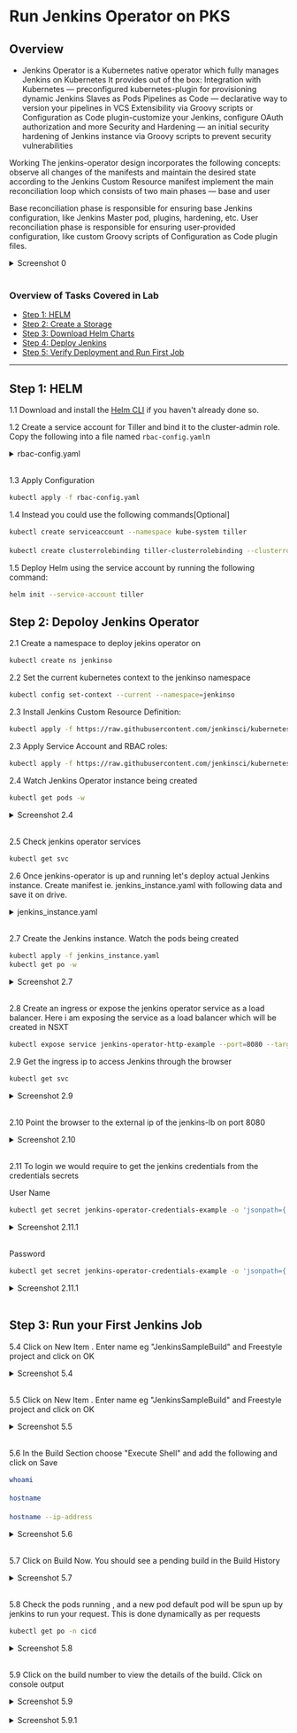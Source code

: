 # Run Jenkins Operator on PKS

## Overview

 - Jenkins Operator is a Kubernetes native operator which fully manages Jenkins on Kubernetes
  It provides out of the box:
  Integration with Kubernetes — preconfigured kubernetes-plugin for provisioning dynamic Jenkins Slaves as Pods
  Pipelines as Code — declarative way to version your pipelines in VCS
  Extensibility via Groovy scripts or Configuration as Code plugin-customize your Jenkins, configure OAuth authorization and more
  Security and Hardening — an initial security hardening of Jenkins instance via Groovy scripts to prevent security vulnerabilities

  Working
  The jenkins-operator design incorporates the following concepts:
  observe all changes of the manifests and maintain the desired state according to the Jenkins Custom Resource manifest
  implement the main reconciliation loop which consists of two main phases — base and user

  Base reconciliation phase is responsible for ensuring base Jenkins configuration, like Jenkins Master pod, plugins, hardening, etc.
  User reconciliation phase is responsible for ensuring user-provided configuration, like custom Groovy scripts of Configuration as Code plugin files.


  <details><summary>Screenshot 0</summary>
  <img src="Images/jenkisopr.png">
  </details>
  <br/>



### Overview of Tasks Covered in Lab 

- [Step 1: HELM](#step-1--HELM)
- [Step 2: Create a Storage](#step-2--Create-a-Storage )
- [Step 3: Download Helm Charts](#step-3--Download-Helm-Charts)
- [Step 4: Deploy Jenkins](#step-4--Deploy-Jenkins)
- [Step 5: Verify Deployment and Run First Job](#step-5--Verify-Deployment-and-Run-First-Job)

-----------------------

## Step 1:  HELM

1.1 Download and install the [Helm CLI](https://github.com/helm/helm/releases) if you haven't already done so.

1.2 Create a service account for Tiller and bind it to the cluster-admin role. Copy the following into a file named `rbac-config.yaml`n 

<details><summary>rbac-config.yaml</summary>

```yaml
apiVersion: v1
kind: ServiceAccount
metadata:
  name: tiller
  namespace: kube-system
---
apiVersion: rbac.authorization.k8s.io/v1beta1
kind: ClusterRoleBinding
metadata:
  name: tiller
roleRef:
  apiGroup: rbac.authorization.k8s.io
  kind: ClusterRole
  name: cluster-admin
subjects:
  - kind: ServiceAccount
    name: tiller
    namespace: kube-system
```

</details>
<br/>

1.3 Apply Configuration 

```bash
kubectl apply -f rbac-config.yaml
```

1.4 Instead you could use the following commands[Optional]

```bash
kubectl create serviceaccount --namespace kube-system tiller

kubectl create clusterrolebinding tiller-clusterrolebinding --clusterrole=cluster-admin --serviceaccount=kube-system:tiller
```

1.5 Deploy Helm using the service account by running the following command:

```bash
helm init --service-account tiller
```


## Step 2: Depoloy Jenkins Operator


2.1 Create a namespace to deploy jekins operator on

```bash
kubectl create ns jenkinso
```

2.2 Set the current kubernetes context to the jenkinso namespace

```bash
kubectl config set-context --current --namespace=jenkinso
```

2.3  Install Jenkins Custom Resource Definition:

```bash
kubectl apply -f https://raw.githubusercontent.com/jenkinsci/kubernetes-operator/master/deploy/crds/jenkins_v1alpha2_jenkins_crd.yaml
```

2.3  Apply Service Account and RBAC roles:

```bash
kubectl apply -f https://raw.githubusercontent.com/jenkinsci/kubernetes-operator/master/deploy/all-in-one-v1alpha2.yaml
```

2.4  Watch Jenkins Operator instance being created 

```bash
kubectl get pods -w
```

<details><summary>Screenshot 2.4</summary>
<img src="Images/jekinsowatch.png">
</details>
<br/>

2.5 Check jenkins operator services

```bash
kubectl get svc
```

2.6 Once jenkins-operator is up and running let's deploy actual Jenkins instance. Create manifest ie. jenkins_instance.yaml with following data and save it on drive.

<details><summary>jenkins_instance.yaml</summary>

```yaml
apiVersion: jenkins.io/v1alpha2
kind: Jenkins
metadata:
  name: example
spec:
  master:
    containers:
    - name: jenkins-master
      image: jenkins/jenkins:lts
      imagePullPolicy: Always
      livenessProbe:
        failureThreshold: 12
        httpGet:
          path: /login
          port: http
          scheme: HTTP
        initialDelaySeconds: 80
        periodSeconds: 10
        successThreshold: 1
        timeoutSeconds: 5
      readinessProbe:
        failureThreshold: 3
        httpGet:
          path: /login
          port: http
          scheme: HTTP
        initialDelaySeconds: 30
        periodSeconds: 10
        successThreshold: 1
        timeoutSeconds: 1
      resources:
        limits:
          cpu: 1500m
          memory: 3Gi
        requests:
          cpu: "1"
          memory: 500Mi
  seedJobs:
  - id: jenkins-operator
    targets: "cicd/jobs/*.jenkins"
    description: "Jenkins Operator repository"
    repositoryBranch: master
    repositoryUrl: https://github.com/jenkinsci/kubernetes-operator.git

```

</details>
<br/>


2.7 Create the Jenkins instance. Watch the pods being created


```bash
kubectl apply -f jenkins_instance.yaml
kubectl get po -w
```
<details><summary>Screenshot 2.7</summary>
<img src="Images/jenkinsinstance.png">
</details>
<br/>


2.8 Create an ingress or expose the jenkins operator service as a load balancer. Here i am exposing the service as a load balancer which will be created in NSXT

```bash
kubectl expose service jenkins-operator-http-example --port=8080 --target-port=8080 --type=LoadBalancer --name=jenkins-lb --namespace=jenkinso
```

2.9  Get the ingress ip to access Jenkins through the browser

```bash
kubectl get svc
```

<details><summary>Screenshot 2.9</summary>
<img src="Images/jekinsvclb.png">
</details>
<br/>

2.10 Point the browser to the external ip of the jenkins-lb on port 8080

<details><summary>Screenshot 2.10</summary>
<img src="Images/jenkisobrowser.png">
</details>
<br/>


2.11 To login we would require to get the jenkins credentials from the credentials secrets

User Name
```bash
kubectl get secret jenkins-operator-credentials-example -o 'jsonpath={.data.user}' | base64 -d
```

<details><summary>Screenshot 2.11.1</summary>
<img src="Images/jenkinsousr.png">
</details>
<br/>

Password

```bash
kubectl get secret jenkins-operator-credentials-example -o 'jsonpath={.data.password}' | base64 -d
```

<details><summary>Screenshot 2.11.1</summary>
<img src="Images/jenkinsopass.png">
</details>
<br/>


## Step 3: Run your First Jenkins Job


5.4 Click on New Item . Enter name eg "JenkinsSampleBuild" and Freestyle project  and click on OK

<details><summary>Screenshot 5.4</summary>
<img src="Images/jenkinsnewbuild.png">
</details>
<br/>

5.5 Click on New Item . Enter name eg "JenkinsSampleBuild" and Freestyle project  and click on OK

<details><summary>Screenshot 5.5</summary>
<img src="Images/jenkinsnewbuild.png">
</details>
<br/>

5.6 In the Build Section choose "Execute Shell" and add the following and click on Save

```bash
whoami

hostname

hostname --ip-address
```


<details><summary>Screenshot 5.6</summary>
<img src="Images/buildstep.png">
</details>
<br/>


5.7 Click on Build Now. You should see a pending build in the Build History


<details><summary>Screenshot 5.7</summary>
<img src="Images/buildnow.png">
</details>
<br/>

5.8 Check the pods running , and a new pod default pod will be spun up by jenkins to run your request. This is done dynamically as per requests

```bash
kubectl get po -n cicd
```

<details><summary>Screenshot 5.8</summary>
<img src="Images/pods.png">
</details>
<br/>


5.9 Click on the build number to view the details of the build. Click on console output


<details><summary>Screenshot 5.9</summary>
<img src="Images/buildno.png">
</details>
<br/>

<details><summary>Screenshot 5.9.1</summary>
<img src="Images/consoleoutput.png">
</details>
<br/>

